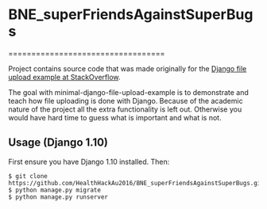 # BNE_superFriendsAgainstSuperBugs
==================================

Project contains source code that was made originally for the [Django file upload example at StackOverflow](http://stackoverflow.com/questions/5871730/need-a-minimal-django-file-upload-example).

The goal with minimal-django-file-upload-example is to demonstrate and teach how file uploading is done with Django. Because of the academic nature of the project all the extra functionality is left out. Otherwise you would have hard time to guess what is important and what is not.

Usage (Django 1.10)
------------------
First ensure you have Django 1.10 installed. Then:

    $ git clone https://github.com/HealthHackAu2016/BNE_superFriendsAgainstSuperBugs.git
    $ python manage.py migrate
    $ python manage.py runserver


